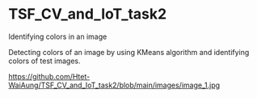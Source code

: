 # TSF_CV_and_IoT_task2
Identifying colors in an image

Detecting colors of an image by using KMeans algorithm and identifying colors of test images.

https://github.com/Htet-WaiAung/TSF_CV_and_IoT_task2/blob/main/images/image_1.jpg
